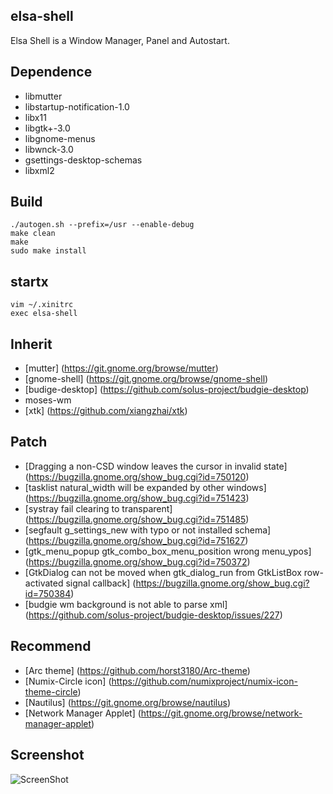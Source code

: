 elsa-shell
-----------

Elsa Shell is a Window Manager, Panel and Autostart.


## Dependence

* libmutter
* libstartup-notification-1.0
* libx11
* libgtk+-3.0
* libgnome-menus
* libwnck-3.0
* gsettings-desktop-schemas
* libxml2


## Build

```
./autogen.sh --prefix=/usr --enable-debug
make clean
make
sudo make install
```


## startx

```
vim ~/.xinitrc
exec elsa-shell
```


## Inherit

* [mutter] (https://git.gnome.org/browse/mutter)
* [gnome-shell] (https://git.gnome.org/browse/gnome-shell)
* [budige-desktop] (https://github.com/solus-project/budgie-desktop)
* moses-wm
* [xtk] (https://github.com/xiangzhai/xtk)


## Patch

* [Dragging a non-CSD window leaves the cursor in invalid state] (https://bugzilla.gnome.org/show_bug.cgi?id=750120)
* [tasklist natural_width will be expanded by other windows] (https://bugzilla.gnome.org/show_bug.cgi?id=751423)
* [systray fail clearing to transparent] (https://bugzilla.gnome.org/show_bug.cgi?id=751485)
* [segfault g_settings_new with typo or not installed schema] (https://bugzilla.gnome.org/show_bug.cgi?id=751627)
* [gtk_menu_popup gtk_combo_box_menu_position wrong menu_ypos] (https://bugzilla.gnome.org/show_bug.cgi?id=750372)
* [GtkDialog can not be moved when gtk_dialog_run from GtkListBox row-activated signal callback] (https://bugzilla.gnome.org/show_bug.cgi?id=750384)
* [budgie wm background is not able to parse xml] (https://github.com/solus-project/budgie-desktop/issues/227)


## Recommend

* [Arc theme] (https://github.com/horst3180/Arc-theme)
* [Numix-Circle icon] (https://github.com/numixproject/numix-icon-theme-circle)
* [Nautilus] (https://git.gnome.org/browse/nautilus)
* [Network Manager Applet] (https://git.gnome.org/browse/network-manager-applet)


## Screenshot

![ScreenShot](https://raw.github.com/AOSC-Dev/elsa-shell/master/doc/elsa-shell-snapshot1.png)
